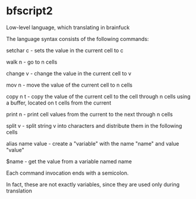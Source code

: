 # bfscript2
Low-level language, which translating in brainfuck

The language syntax consists of the following commands:

setchar c - sets the value in the current cell to c

walk n - go to n cells

change v - change the value in the current cell to v

mov n - move the value of the current cell to n cells

copy n t - copy the value of the current cell to the cell through n cells using a buffer, 
located on t cells from the current

print n - print cell values from the current to the next through n cells

split v - split string v into characters and distribute them in the following cells

alias name value - create a "variable" with the name "name" and value "value"

$name - get the value from a variable named name

Each command invocation ends with a semicolon.

In fact, these are not exactly variables, since they are used only during translation

